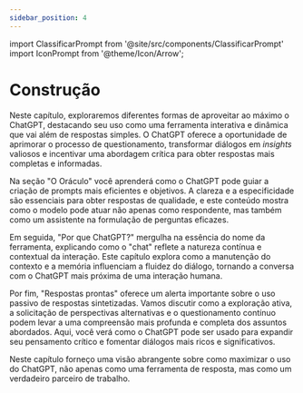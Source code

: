 ```yaml
---
sidebar_position: 4
---
```

import ClassificarPrompt from '@site/src/components/ClassificarPrompt'
import IconPrompt from '@theme/Icon/Arrow';

# Construção
Neste capítulo, exploraremos diferentes formas de aproveitar ao máximo o ChatGPT, destacando seu uso como uma ferramenta interativa e dinâmica que vai além de respostas simples. O ChatGPT oferece a oportunidade de aprimorar o processo de questionamento, transformar diálogos em *insights* valiosos e incentivar uma abordagem crítica para obter respostas mais completas e informadas.

Na seção "O Oráculo" você aprenderá como o ChatGPT pode guiar a criação de prompts mais eficientes e objetivos. A clareza e a especificidade são essenciais para obter respostas de qualidade, e este conteúdo mostra como o modelo pode atuar não apenas como respondente, mas também como um assistente na formulação de perguntas eficazes.

Em seguida, "Por que ChatGPT?" mergulha na essência do nome da ferramenta, explicando como o "chat" reflete a natureza contínua e contextual da interação. Este capítulo explora como a manutenção do contexto e a memória influenciam a fluidez do diálogo, tornando a conversa com o ChatGPT mais próxima de uma interação humana.

Por fim, "Respostas prontas" oferece um alerta importante sobre o uso passivo de respostas sintetizadas. Vamos discutir como a exploração ativa, a solicitação de perspectivas alternativas e o questionamento contínuo podem levar a uma compreensão mais profunda e completa dos assuntos abordados. Aqui, você verá como o ChatGPT pode ser usado para expandir seu pensamento crítico e fomentar diálogos mais ricos e significativos.

Neste capítulo forneço uma visão abrangente sobre como maximizar o uso do ChatGPT, não apenas como uma ferramenta de resposta, mas como um verdadeiro parceiro de trabalho.